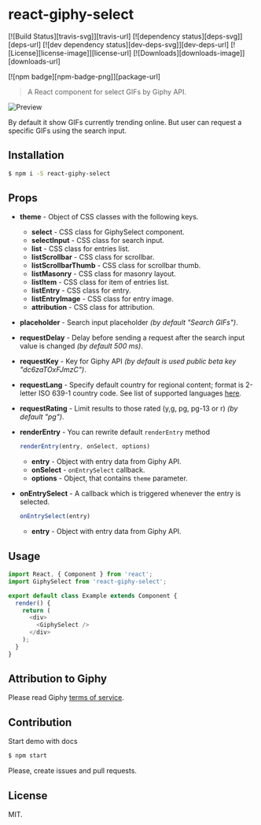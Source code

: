 # react-giphy-select

[![Build Status][travis-svg]][travis-url]
[![dependency status][deps-svg]][deps-url]
[![dev dependency status][dev-deps-svg]][dev-deps-url]
[![License][license-image]][license-url]
[![Downloads][downloads-image]][downloads-url]

[![npm badge][npm-badge-png]][package-url]

> A React component for select GIFs by Giphy API.

![Preview](https://raw.githubusercontent.com/WEACOMRU/react-giphy-select/master/github-preview.jpg)

By default it show GIFs currently trending online. But user can request
a specific GIFs using the search input.

## Installation

```bash
$ npm i -S react-giphy-select
```

## Props
- **theme** - Object of CSS classes with the following keys.
  - **select** - CSS class for GiphySelect component.
  - **selectInput** - CSS class for search input.
  - **list** - CSS class for entries list.
  - **listScrollbar** - CSS class for scrollbar.
  - **listScrollbarThumb** - CSS class for scrollbar thumb.
  - **listMasonry** - CSS class for masonry layout.
  - **listItem** - CSS class for item of entries list.
  - **listEntry** - CSS class for entry.
  - **listEntryImage** - CSS class for entry image.
  - **attribution** - CSS class for attribution.
- **placeholder** - Search input placeholder *(by default "Search GIFs")*.
- **requestDelay** - Delay before sending a request after the search input value is changed *(by default 500 ms)*.
- **requestKey** - Key for Giphy API *(by default is used public beta key "dc6zaTOxFJmzC")*.
- **requestLang** - Specify default country for regional content; format is 2-letter
ISO 639-1 country code. See list of supported languages [here](https://github.com/Giphy/GiphyAPI#language-support).
- **requestRating** - Limit results to those rated (y,g, pg, pg-13 or r) *(by default "pg")*.
- **renderEntry** - You can rewrite default `renderEntry` method

  ```javascript
  renderEntry(entry, onSelect, options)
  ```

  - **entry** - Object with entry data from Giphy API.
  - **onSelect** - `onEntrySelect` callback.
  - **options** - Object, that contains `theme` parameter.

- **onEntrySelect** - A callback which is triggered whenever the entry is selected.

  ```javascript
  onEntrySelect(entry)
  ```

  - **entry** - Object with entry data from Giphy API.

## Usage
```javascript
import React, { Component } from 'react';
import GiphySelect from 'react-giphy-select';

export default class Example extends Component {
  render() {
    return (
      <div>
        <GiphySelect />
      </div>
    );
  }
}
```

## Attribution to Giphy
Please read Giphy [terms of service](https://giphy.com/terms).

## Contribution
Start demo with docs
```bash
$ npm start
```
Please, create issues and pull requests.

## License
MIT.
